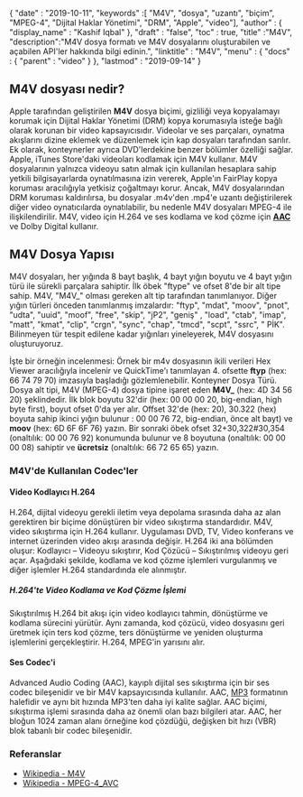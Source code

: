 {
  "date" : "2019-10-11",
  "keywords" :[ "M4V", "dosya", "uzantı", "biçim", "MPEG-4", "Dijital Haklar Yönetimi", "DRM", "Apple", "video"],
  "author" : {
    "display_name" : "Kashif Iqbal"
},
  "draft" : "false",
  "toc" : true,
  "title" :"M4V",
  "description":"M4V dosya formatı ve M4V dosyalarını oluşturabilen ve açabilen API'ler hakkında bilgi edinin.",
  "linktitle" : "M4V",
  "menu" : {
    "docs" : {
      "parent" : "video"
}
},
  "lastmod" : "2019-09-14"
}

## M4V dosyası nedir?

Apple tarafından geliştirilen **M4V** dosya biçimi, gizliliği veya kopyalamayı korumak için Dijital Haklar Yönetimi (DRM) kopya korumasıyla isteğe bağlı olarak korunan bir video kapsayıcısıdır. Videolar ve ses parçaları, oynatma akışlarını dizine eklemek ve düzenlemek için kap dosyaları tarafından sarılır. Ek olarak, konteynerler ayrıca DVD'lerdekine benzer bölümler özelliği sağlar. Apple, iTunes Store'daki videoları kodlamak için M4V kullanır. M4V dosyalarının yalnızca videoyu satın almak için kullanılan hesaplara sahip yetkili bilgisayarlarda oynatılmasına izin vererek, Apple'ın FairPlay kopya koruması aracılığıyla yetkisiz çoğaltmayı korur. Ancak, M4V dosyalarından DRM koruması kaldırılırsa, bu dosyalar .m4v'den .mp4'e uzantı değiştirilerek diğer video oynatıcılarda oynatılabilir, bu nedenle M4V dosyaları MPEG-4 ile ilişkilendirilir. M4V, video için H.264 ve ses kodlama ve kod çözme için **[AAC](/tr/audio/aac/)** ve Dolby Digital kullanır.

## M4V Dosya Yapısı ##

M4V dosyaları, her yığında 8 bayt başlık, 4 bayt yığın boyutu ve 4 bayt yığın türü ile sürekli parçalara sahiptir. İlk öbek "ftype" ve ofset 8'de bir alt tipe sahip. M4V, "M4V_" olması gereken alt tip tarafından tanımlanıyor. Diğer yığın türleri önceden tanımlanmış imzalardır: "ftyp", "mdat", "moov", "pnot", "udta", "uuid", "moof", "free", "skip", "jP2", "geniş" , "load", "ctab", "imap", "matt", "kmat", "clip", "crgn", "sync", "chap", "tmcd", "scpt", "ssrc", " PİK". Bilinmeyen tür tespit edilene kadar yığınları yineleyerek, M4V dosyasını oluşturuyoruz.

İşte bir örneğin incelenmesi: Örnek bir m4v dosyasının ikili verileri Hex Viewer aracılığıyla incelenir ve QuickTime'ı tanımlayan 4. ofsette **ftyp** (hex: 66 74 79 70) imzasıyla başladığı gözlemlenebilir. Konteyner Dosya Türü. Dosya alt tipi, M4V (MPEG-4) dosya tipine işaret eden **M4V_** (hex: 4D 34 56 20) şeklindedir. İlk blok boyutu 32'dir (hex: 00 00 00 20, big-endian, high byte first), boyut ofset 0'da yer alır. Offset 32'de (hex: 20), 30.322 (hex) boyuta sahip ikinci yığın bulunur : 00 00 76 72, big-endian, önce alt bayt) ve **moov** (hex: 6D 6F 6F 76) yazın. Bir sonraki öbek ofset 32+30,322#30,354 (onaltılık: 00 00 76 92) konumunda bulunur ve 8 boyutuna (onaltılık: 00 00 00 08) sahiptir ve **ücretsiz** (onaltılık: 66 72 65 65) yazın.
### M4V'de Kullanılan Codec'ler ###

#### Video Kodlayıcı H.264 ####

H.264, dijital videoyu gerekli iletim veya depolama sırasında daha az alan gerektiren bir biçime dönüştüren bir video sıkıştırma standardıdır. M4V, video sıkıştırma için H.264 kullanır. Uygulaması DVD, TV, Video konferans ve internet üzerinden video akışı arasında değişir. H.264 iki ana bölümden oluşur: Kodlayıcı – Videoyu sıkıştırır, Kod Çözücü – Sıkıştırılmış videoyu geri açar. Aşağıdaki şekilde, kodlama ve kod çözme işlemleri vurgulanmış ve diğer işlemler H.264 standardında ele alınmıştır.

##### H.264'te Video Kodlama ve Kod Çözme İşlemi #####

Sıkıştırılmış H.264 bit akışı için video kodlayıcı tahmin, dönüştürme ve kodlama sürecini yürütür. Aynı zamanda, kod çözücü, video dosyasını geri üretmek için ters kod çözme, ters dönüştürme ve yeniden oluşturma işlemlerini gerçekleştirir. H.264, MPEG'in yarısını alır.

#### Ses Codec'i ####

Advanced Audio Coding (AAC), kayıplı dijital ses sıkıştırma için bir ses codec bileşenidir ve bir M4V kapsayıcısında kullanılır. AAC, [MP3](/tr/audio/mp3/) formatının halefidir ve aynı bit hızında MP3'ten daha iyi kalite sağlar. AAC biçimi, sıkıştırma işlemi sırasında daha az önemli olan bazı bilgileri atar. AAC, her bloğun 1024 zaman alanı örneğine kod çözdüğü, değişken bit hızı (VBR) blok tabanlı bir codec bileşenidir.

### Referanslar ###

* [Wikipedia - M4V](https://en.wikipedia.org/wiki/M4V)
* [Wikipedia - MPEG-4_AVC](https://en.wikipedia.org/wiki/H.264/MPEG-4_AVC)

